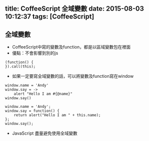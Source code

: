 title: CoffeeScript 全域變數
date: 2015-08-03 10:12:37
tags: [CoffeeScript]
---

## 全域變數
- CoffeeScript中寫的變數及function，都是以區域變數包在裡面
- 優點：不會影響到別的js

```
(function() {
}).call(this);
```

<!-- more -->

- 如果一定要寫全域變數的話，可以將變數及function寫在window

```
window.name = 'Andy'
window.say = ->
    alert "Hello I am #{@name}"
window.say()
```

```
window.name = 'Andy';
window.say = function() {
    return alert("Hello I am " + this.name);
};
window.say();
```

- JavaScript 盡量避免使用全域變數
